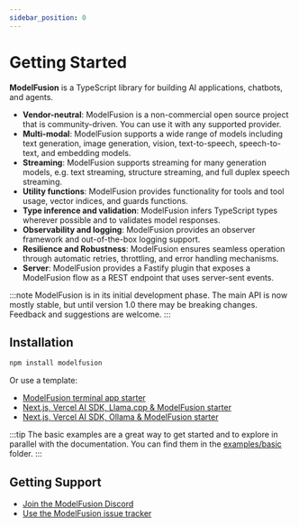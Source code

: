 ```yaml
---
sidebar_position: 0
---
```


# Getting Started

**ModelFusion** is a TypeScript library for building AI applications, chatbots, and agents.

- **Vendor-neutral**: ModelFusion is a non-commercial open source project that is community-driven. You can use it with any supported provider.
- **Multi-modal**: ModelFusion supports a wide range of models including text generation, image generation, vision, text-to-speech, speech-to-text, and embedding models.
- **Streaming**: ModelFusion supports streaming for many generation models, e.g. text streaming, structure streaming, and full duplex speech streaming.
- **Utility functions**: ModelFusion provides functionality for tools and tool usage, vector indices, and guards functions.
- **Type inference and validation**: ModelFusion infers TypeScript types wherever possible and to validates model responses.
- **Observability and logging**: ModelFusion provides an observer framework and out-of-the-box logging support.
- **Resilience and Robustness**: ModelFusion ensures seamless operation through automatic retries, throttling, and error handling mechanisms.
- **Server**: ModelFusion provides a Fastify plugin that exposes a ModelFusion flow as a REST endpoint that uses server-sent events.

:::note
ModelFusion is in its initial development phase. The main API is now mostly stable, but until version 1.0 there may be breaking changes. Feedback and suggestions are welcome.
:::

## Installation

```sh
npm install modelfusion
```

Or use a template:

- [ModelFusion terminal app starter](https://github.com/lgrammel/modelfusion-terminal-app-starter)
- [Next.js, Vercel AI SDK, Llama.cpp & ModelFusion starter](https://github.com/lgrammel/modelfusion-llamacpp-nextjs-starter)
- [Next.js, Vercel AI SDK, Ollama & ModelFusion starter](https://github.com/lgrammel/modelfusion-ollama-nextjs-starter)

:::tip
The basic examples are a great way to get started and to explore in parallel with the documentation. You can find them in the [examples/basic](https://github.com/lgrammel/modelfusion/tree/main/examples/basic) folder.
:::

## Getting Support

- [Join the ModelFusion Discord](https://discord.gg/GqCwYZATem)
- [Use the ModelFusion issue tracker](https://github.com/lgrammel/modelfusion/issues)
